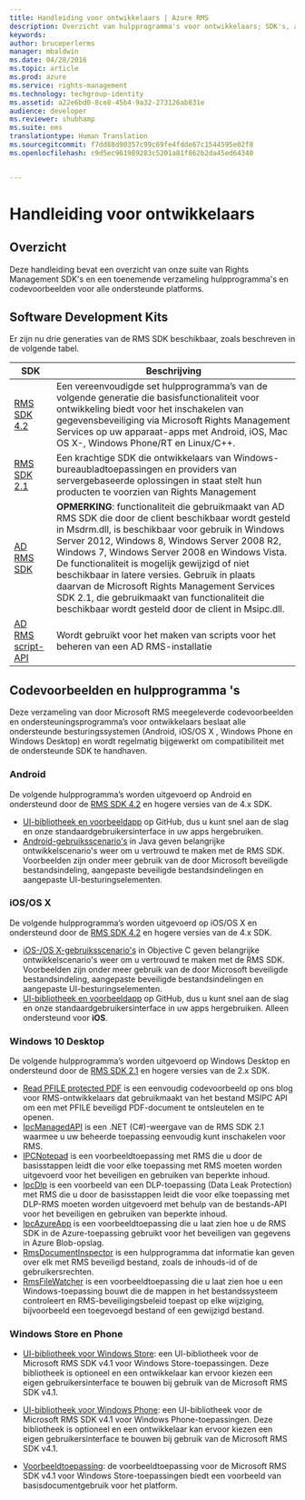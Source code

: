 ```yaml
---
title: Handleiding voor ontwikkelaars | Azure RMS
description: Overzicht van hulpprogramma's voor ontwikkelaars; SDK's, aanvullende bibliotheken en codevoorbeelden.
keywords: 
author: bruceperlerms
manager: mbaldwin
ms.date: 04/28/2016
ms.topic: article
ms.prod: azure
ms.service: rights-management
ms.technology: techgroup-identity
ms.assetid: a22e6bd0-8ce8-45b4-9a32-273126ab831e
audience: developer
ms.reviewer: shubhamp
ms.suite: ems
translationtype: Human Translation
ms.sourcegitcommit: f7dd88d90357c99c69fe4fdde67c1544595e02f8
ms.openlocfilehash: c9d5ec961989283c5201a81f862b2da45ed64340


---
```


# Handleiding voor ontwikkelaars

## Overzicht ##
Deze handleiding bevat een overzicht van onze suite van Rights Management SDK's en een toenemende verzameling hulpprogramma's en codevoorbeelden voor alle ondersteunde platforms. 

## Software Development Kits ##
Er zijn nu drie generaties van de RMS SDK beschikbaar, zoals beschreven in de volgende tabel.

| SDK | Beschrijving |
|------|---------|
| [RMS SDK 4.2](active-directory-rights-management-services-multi-platform-thin-client-sdk-portal.md) | Een vereenvoudigde set hulpprogramma’s van de volgende generatie die basisfunctionaliteit voor ontwikkeling biedt voor het inschakelen van gegevensbeveiliging via Microsoft Rights Management Services op uw apparaat-apps met Android, iOS, Mac OS X-, Windows Phone/RT en Linux/C++. |
| [RMS SDK 2.1](microsoft-information-protection-and-control-client-portal.md) | Een krachtige SDK die ontwikkelaars van Windows-bureaubladtoepassingen en providers van servergebaseerde oplossingen in staat stelt hun producten te voorzien van Rights Management|
|[AD RMS SDK](https://msdn.microsoft.com/library/cc530379(v=vs.85).aspx)|**OPMERKING**: functionaliteit die gebruikmaakt van AD RMS SDK die door de client beschikbaar wordt gesteld in Msdrm.dll, is beschikbaar voor gebruik in Windows Server 2012, Windows 8, Windows Server 2008 R2, Windows 7, Windows Server 2008 en Windows Vista. De functionaliteit is mogelijk gewijzigd of niet beschikbaar in latere versies. Gebruik in plaats daarvan de Microsoft Rights Management Services SDK 2.1, die gebruikmaakt van functionaliteit die beschikbaar wordt gesteld door de client in Msipc.dll.|
|[AD RMS script-API](https://msdn.microsoft.com/en-us/library/bb968797(v=vs.85).aspx)| Wordt gebruikt voor het maken van scripts voor het beheren van een AD RMS-installatie|

## Codevoorbeelden en hulpprogramma 's
Deze verzameling van door Microsoft RMS meegeleverde codevoorbeelden en ondersteuningsprogramma’s voor ontwikkelaars beslaat alle ondersteunde besturingssystemen (Android, iOS/OS X , Windows Phone en Windows Desktop) en wordt regelmatig bijgewerkt om compatibiliteit met de ondersteunde SDK te handhaven.

### Android

De volgende hulpprogramma’s worden uitgevoerd op Android en ondersteund door de [RMS SDK 4.2](active-directory-rights-management-services-multi-platform-thin-client-sdk-portal.md) en hogere versies van de 4.x SDK.

- [UI-bibliotheek en voorbeeldapp](https://github.com/AzureAD/rms-sdk-ui-for-android) op GitHub, dus u kunt snel aan de slag en onze standaardgebruikersinterface in uw apps hergebruiken.
- [Android-gebruiksscenario's](https://msdn.microsoft.com/en-us/library/dn758246(v=vs.85).aspx) in Java geven belangrijke ontwikkelscenario's weer om u vertrouwd te maken met de RMS SDK. Voorbeelden zijn onder meer gebruik van de door Microsoft beveiligde bestandsindeling, aangepaste beveiligde bestandsindelingen en aangepaste UI-besturingselementen.

### iOS/OS X

De volgende hulpprogramma’s worden uitgevoerd op iOS/OS X en ondersteund door de [RMS SDK 4.2](active-directory-rights-management-services-multi-platform-thin-client-sdk-portal.md) en hogere versies van de 4.x SDK.

- [iOS-/OS X-gebruiksscenario's](https://msdn.microsoft.com/en-us/library/dn758307(v=vs.85).aspx) in Objective C geven belangrijke ontwikkelscenario's weer om u vertrouwd te maken met de RMS SDK. Voorbeelden zijn onder meer gebruik van de door Microsoft beveiligde bestandsindeling, aangepaste beveiligde bestandsindelingen en aangepaste UI-besturingselementen.
- [UI-bibliotheek en voorbeeldapp](https://github.com/AzureAD/rms-sdk-ui-for-ios) op GitHub, dus u kunt snel aan de slag en onze standaardgebruikersinterface in uw apps hergebruiken. Alleen ondersteund voor **iOS**.

### Windows 10 Desktop

De volgende hulpprogramma’s worden uitgevoerd op Windows Desktop en ondersteund door de [RMS SDK 2.1](microsoft-information-protection-and-control-client-portal.md) en hogere versies van de 2.x SDK.

- [Read PFILE protected PDF](https://blogs.msdn.microsoft.com/rms/2015/11/09/reading-a-pfile-protected-pdf/) is een eenvoudig codevoorbeeld op ons blog voor RMS-ontwikkelaars dat gebruikmaakt van het bestand MSIPC API om een met PFILE beveiligd PDF-document te ontsleutelen en te openen.
- [IpcManagedAPI](https://github.com/Azure-Samples/active-directory-dotnet-rms) is een .NET (C#)-weergave van de RMS SDK 2.1 waarmee u uw beheerde toepassing eenvoudig kunt inschakelen voor RMS.
- [IPCNotepad](https://code.msdn.microsoft.com/ipcnotepad-sample-f67dae80) is een voorbeeldtoepassing met RMS die u door de basisstappen leidt die voor elke toepassing met RMS moeten worden uitgevoerd voor het beveiligen en gebruiken van beperkte inhoud.
- [IpcDlp](https://github.com/Azure-Samples/active-directory-dotnet-rms) is een voorbeeld van een DLP-toepassing (Data Leak Protection) met RMS die u door de basisstappen leidt die voor elke toepassing met DLP-RMS moeten worden uitgevoerd met behulp van de bestands-API voor het beveiligen en gebruiken van beperkte inhoud.
- [IpcAzureApp](https://github.com/Azure-Samples/active-directory-dotnet-rms) is een voorbeeldtoepassing die u laat zien hoe u de RMS SDK in de Azure-toepassing gebruikt voor het beveiligen van gegevens in Azure Blob-opslag.
- [RmsDocumentInspector](https://github.com/Azure-Samples/active-directory-dotnet-rms) is een hulpprogramma dat informatie kan geven over elk met RMS beveiligd bestand, zoals de inhouds-id of de gebruikersrechten.
- [RmsFileWatcher](https://github.com/Azure-Samples/active-directory-dotnet-rms) is een voorbeeldtoepassing die u laat zien hoe u een Windows-toepassing bouwt die de mappen in het bestandssysteem controleert en RMS-beveiligingsbeleid toepast op elke wijziging, bijvoorbeeld een toegevoegd bestand of een gewijzigd bestand.

### Windows Store en Phone

- [UI-bibliotheek voor Windows Store](https://github.com/AzureAD/rms-sdk-ui-for-windowsstore): een UI-bibliotheek voor de Microsoft RMS SDK v4.1 voor Windows Store-toepassingen. Deze bibliotheek is optioneel en een ontwikkelaar kan ervoor kiezen een eigen gebruikersinterface te bouwen bij gebruik van de Microsoft RMS SDK v4.1.

- [UI-bibliotheek voor Windows Phone](https://github.com/AzureAD/rms-sdk-ui-for-winphone): een UI-bibliotheek voor de Microsoft RMS SDK v4.1 voor Windows Phone-toepassingen. Deze bibliotheek is optioneel en een ontwikkelaar kan ervoor kiezen een eigen gebruikersinterface te bouwen bij gebruik van de Microsoft RMS SDK v4.1.

- [Voorbeeldtoepassing](https://github.com/Azure-Samples/active-directory-dotnet-rms-windowsstore): de voorbeeldtoepassing voor de Microsoft RMS SDK v4.1 voor Windows Store-toepassingen biedt een voorbeeld van basisdocumentgebruik voor het platform.



<!--HONumber=Jul16_HO3-->


